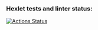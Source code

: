 ### Hexlet tests and linter status:
[![Actions Status](https://github.com/Venzelland/frontend-project-46/workflows/hexlet-check/badge.svg)](https://github.com/Venzelland/frontend-project-46/actions)